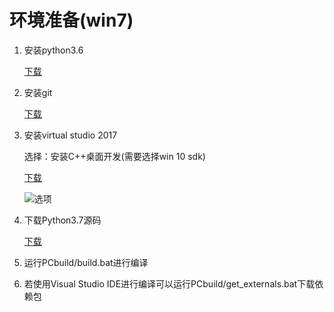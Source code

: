 # 环境准备(win7) #

1. 安装python3.6

    [下载](https://www.python.org/downloads/ "")

2. 安装git

    [下载](https://gitforwindows.org/ "")

3. 安装virtual studio 2017

    选择：安装C++桌面开发(需要选择win 10 sdk)

    [下载](https://visualstudio.microsoft.com/zh-hans/downloads/ "")

    ![选项](https://raw.githubusercontent.com/imsilence/python-src-analysis/master/Docs/images/01-01.png "")

4. 下载Python3.7源码

    [下载](https://www.python.org/downloads/source/ "")

5. 运行PCbuild/build.bat进行编译

6. 若使用Visual Studio IDE进行编译可以运行PCbuild/get_externals.bat下载依赖包